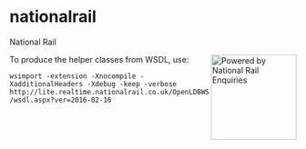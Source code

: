 # nationalrail
National Rail

<img src="src/main/resources/Logos/NRE_Powered_logo.png" alt="Powered by National Rail Enquiries" style="width: 150px;float:right"/>

To produce the helper classes from WSDL, use:

```wsimport -extension -Xnocompile -XadditionalHeaders -Xdebug -keep -verbose http://lite.realtime.nationalrail.co.uk/OpenLDBWS/wsdl.aspx?ver=2016-02-16```

